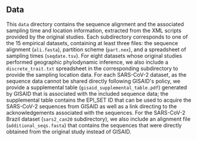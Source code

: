 ## Data
This `data` directory contains the sequence alignment and the associated sampling time and location information, extracted from the XML scripts provided by the original studies.
Each subdirectory corresponds to one of the 15 empirical datasets, containing at least three files: the sequence alignment (`ali.fasta`), partition scheme (`part.nex`), and a spreadsheet of sampling times  (`seqdate.tsv`).
For eight datasets whose original studies performed geographic phylodynamic inference, we also include a `discrete_trait.txt` spreadsheet in the corresponding subdirectory to provide the sampling location data.
For each SARS-CoV-2 dataset, as the sequence data cannot be shared directly following GISAID's policy, we provide a supplemental table (`gisaid_supplemental_table.pdf`) generated by GISAID that is associated with the included sequence data; the supplemental table contains the EPI_SET ID that can be used to acquire the SARS-CoV-2 sequences from GISAID as well as a link directing to the acknowledgements associated with the sequences.
For the SARS-CoV-2 Brazil dataset (`sars2_can20` subdirectory), we also include an alignment file (`additional_seqs.fasta`) that contains the sequences that were directly obtained from the original study instead of GISAID.
